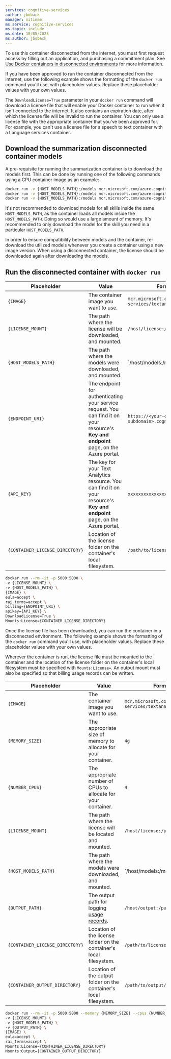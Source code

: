 ```yaml
---
services: cognitive-services
author: jboback
manager: nitinme
ms.service: cognitive-services
ms.topic: include
ms.date: 10/05/2023
ms.author: jboback
---
```


To use this container disconnected from the internet, you must first request access by filling out an application, and purchasing a commitment plan. See [Use Docker containers in disconnected environments](../../../containers/disconnected-containers.md) for more information.

If you have been approved to run the container disconnected from the internet, use the following example shows the formatting of the `docker run` command you'll use, with placeholder values. Replace these placeholder values with your own values.

The `DownloadLicense=True` parameter in your `docker run` command will download a license file that will enable your Docker container to run when it isn't connected to the internet. It also contains an expiration date, after which the license file will be invalid to run the container. You can only use a license file with the appropriate container that you've been approved for. For example, you can't use a license file for a speech to text container with a Language services container.

## Download the summarization disconnected container models

A pre-requisite for running the summarization container is to download the models first. This can be done by running one of the following commands using a CPU container image as an example:

```bash
docker run -v {HOST_MODELS_PATH}:/models mcr.microsoft.com/azure-cognitive-services/textanalytics/summarization:cpu downloadModels=ExtractiveSummarization billing={ENDPOINT_URI} apikey={API_KEY}
docker run -v {HOST_MODELS_PATH}:/models mcr.microsoft.com/azure-cognitive-services/textanalytics/summarization:cpu downloadModels=AbstractiveSummarization billing={ENDPOINT_URI} apikey={API_KEY}
docker run -v {HOST_MODELS_PATH}:/models mcr.microsoft.com/azure-cognitive-services/textanalytics/summarization:cpu downloadModels=ConversationSummarization billing={ENDPOINT_URI} apikey={API_KEY}
```
It's not recommended to download models for all skills inside the same `HOST_MODELS_PATH`, as the container loads all models inside the `HOST_MODELS_PATH`. Doing so would use a large amount of memory. It's recommended to only download the model for the skill you need in a particular `HOST_MODELS_PATH`.

In order to ensure compatibility between models and the container, re-download the utilized models whenever you create a container using a new image version. When using a disconnected container, the license should be downloaded again after downloading the models.

## Run the disconnected container with `docker run`

| Placeholder                     | Value                                                                                                                                    | Format or example                                                            |
|---------------------------------|------------------------------------------------------------------------------------------------------------------------------------------|------------------------------------------------------------------------------|
| `{IMAGE}`                       | The container image you want to use.                                                                                                     | `mcr.microsoft.com/azure-cognitive-services/textanalytics/summarization:cpu` |
| `{LICENSE_MOUNT}`               | The path where the license will be downloaded, and mounted.                                                                              | `/host/license:/path/to/license/directory`                                   |
| `{HOST_MODELS_PATH}`            | The path where the models were downloaded, and mounted.                                                                                  | `/host/models:/models                                                        |
| `{ENDPOINT_URI}`                | The endpoint for authenticating your service request. You can find it on your resource's **Key and endpoint** page, on the Azure portal. | `https://<your-custom-subdomain>.cognitiveservices.azure.com`                |
| `{API_KEY}`                     | The key for your Text Analytics resource. You can find it on your resource's **Key and endpoint** page, on the Azure portal.             |`xxxxxxxxxxxxxxxxxxxxxxxxxxxxxxxx`                                            |
| `{CONTAINER_LICENSE_DIRECTORY}` | Location of the license folder on the container's local filesystem.                                                                      | `/path/to/license/directory`                                                 |

```bash
docker run --rm -it -p 5000:5000 \ 
-v {LICENSE_MOUNT} \
-v {HOST_MODELS_PATH} \
{IMAGE} \
eula=accept \
rai_terms=accept \
billing={ENDPOINT_URI} \
apikey={API_KEY} \
DownloadLicense=True \
Mounts:License={CONTAINER_LICENSE_DIRECTORY} 
```

Once the license file has been downloaded, you can run the container in a disconnected environment. The following example shows the formatting of the `docker run` command you'll use, with placeholder values. Replace these placeholder values with your own values.

Wherever the container is run, the license file must be mounted to the container and the location of the license folder on the container's local filesystem must be specified with `Mounts:License=`. An output mount must also be specified so that billing usage records can be written.

|Placeholder                      | Value                                                                                                      | Format or example                                                            |
|---------------------------------|------------------------------------------------------------------------------------------------------------|------------------------------------------------------------------------------|
| `{IMAGE}`                       | The container image you want to use.                                                                       | `mcr.microsoft.com/azure-cognitive-services/textanalytics/summarization:cpu` |
| `{MEMORY_SIZE}`                 | The appropriate size of memory to allocate for your container.                                             | `4g`                                                                         |
| `{NUMBER_CPUS}`                 | The appropriate number of CPUs to allocate for your container.                                             | `4`                                                                          |
| `{LICENSE_MOUNT}`               | The path where the license will be located and mounted.                                                    | `/host/license:/path/to/license/directory`                                   |
| `{HOST_MODELS_PATH}`            | The path where the models were downloaded, and mounted.                                                    | `/host/models:/models                                                        |
| `{OUTPUT_PATH}`                 | The output path for logging [usage records](../../../containers/disconnected-containers.md#usage-records). | `/host/output:/path/to/output/directory`                                     |
| `{CONTAINER_LICENSE_DIRECTORY}` | Location of the license folder on the container's local filesystem.                                        | `/path/to/license/directory`                                                 |
| `{CONTAINER_OUTPUT_DIRECTORY}`  | Location of the output folder on the container's local filesystem.                                         | `/path/to/output/directory`                                                  |

```bash
docker run --rm -it -p 5000:5000 --memory {MEMORY_SIZE} --cpus {NUMBER_CPUS} \ 
-v {LICENSE_MOUNT} \ 
-v {HOST_MODELS_PATH} \
-v {OUTPUT_PATH} \
{IMAGE} \
eula=accept \
rai_terms=accept \
Mounts:License={CONTAINER_LICENSE_DIRECTORY}
Mounts:Output={CONTAINER_OUTPUT_DIRECTORY}
```